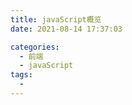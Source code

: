 ```yaml
---
title: javaScript概览
date: 2021-08-14 17:37:03

categories:
  - 前端
  - javaScript
tags:
  - 
---
```

